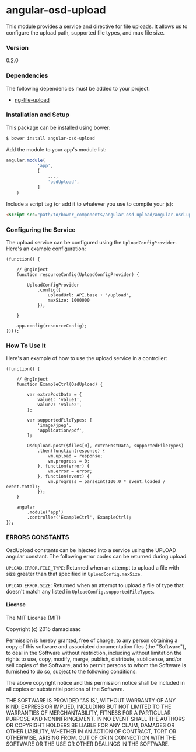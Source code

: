 # angular-osd-upload

This module provides a service and directive for file uploads. It allows us to configure the upload path, supported file types, and max file size.

### Version
0.2.0

### Dependencies

The following dependencies must be added to your project:

 - [ng-file-upload](https://github.com/danialfarid/ng-file-upload)

### Installation and Setup

This package can be installed using bower:
```sh
$ bower install angular-osd-upload
```

Add the module to your app's module list:

```js
angular.module(
            'app',
            [
                ...,
                'osdUpload',
            ]
    )
```

Include a script tag (or add it to whatever you use to compile your js):
```html
<script src="path/to/bower_components/angular-osd-upload/angular-osd-upload.min.js"></script>
```

### Configuring the Service

The upload service can be configured using the `UploadConfigProvider`. Here's an example configuration:

```
(function() {

    // @ngInject
    function resourceConfig(UploadConfigProvider) {

        UploadConfigProvider
            .config({
                uploadUrl: API.base + '/upload',
                maxSize: 1000000
            });

    }

    app.config(resourceConfig);
})();
```

### How To Use It

Here's an example of how to use the upload service in a controller:

```
(function() {

    // @ngInject
    function ExampleCtrl(OsdUpload) {

        var extraPostData = {
            value1: 'value1',
            value2: 'value2',
        };

        var supportedFileTypes: [
            'image/jpeg',
            'application/pdf',
        ];

        OsdUpload.post($files[0], extraPostData, supportedFileTypes)
            .then(function(response) {
                vm.upload = response;
                vm.progress = 0;
            }, function(error) {
                vm.error = error;
            }, function(event) {
                vm.progress = parseInt(100.0 * event.loaded / event.total);
            });
    }

    angular
        .module('app')
        .controller('ExampleCtrl', ExampleCtrl);
});
```

### ERRORS CONSTANTS
OsdUpload constants can be injected into a service using the UPLOAD angular constant. The following error codes can be returned during upload:

`UPLOAD.ERROR.FILE_TYPE`: Returned when an attempt to upload a file with size greater than that specified in `UploadConfig.maxSize`.

`UPLOAD.ERROR.SIZE`: Returned when an attempt to upload a file of type that doesn't match any listed in `UploadConfig.supportedFileTypes`.


#### License

The MIT License (MIT)

Copyright (c) 2015 damacisaac

Permission is hereby granted, free of charge, to any person obtaining a copy
of this software and associated documentation files (the "Software"), to deal
in the Software without restriction, including without limitation the rights
to use, copy, modify, merge, publish, distribute, sublicense, and/or sell
copies of the Software, and to permit persons to whom the Software is
furnished to do so, subject to the following conditions:

The above copyright notice and this permission notice shall be included in all
copies or substantial portions of the Software.

THE SOFTWARE IS PROVIDED "AS IS", WITHOUT WARRANTY OF ANY KIND, EXPRESS OR
IMPLIED, INCLUDING BUT NOT LIMITED TO THE WARRANTIES OF MERCHANTABILITY,
FITNESS FOR A PARTICULAR PURPOSE AND NONINFRINGEMENT. IN NO EVENT SHALL THE
AUTHORS OR COPYRIGHT HOLDERS BE LIABLE FOR ANY CLAIM, DAMAGES OR OTHER
LIABILITY, WHETHER IN AN ACTION OF CONTRACT, TORT OR OTHERWISE, ARISING FROM,
OUT OF OR IN CONNECTION WITH THE SOFTWARE OR THE USE OR OTHER DEALINGS IN THE
SOFTWARE.


